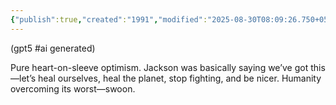 ```yaml
---
{"publish":true,"created":"1991","modified":"2025-08-30T08:09:26.750+05:30","cssclasses":""}
---
```



(gpt5 #ai generated)

Pure heart-on-sleeve optimism. Jackson was basically saying we’ve got this—let’s heal ourselves, heal the planet, stop fighting, and be nicer. Humanity overcoming its worst—swoon.
